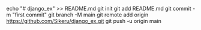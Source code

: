 echo "# django_ex" >> README.md
git init
git add README.md
git commit -m "first commit"
git branch -M main
git remote add origin https://github.com/Sikeru/django_ex.git
git push -u origin main